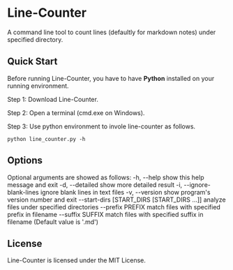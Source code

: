 # Line-Counter

A command line tool to count lines (defaultly for markdown notes) under specified directory.

## Quick Start

Before running Line-Counter, you have to have **Python** installed on your running environment.

Step 1: Download Line-Counter.

Step 2: Open a terminal (cmd.exe on Windows).

Step 3: Use python environment to invole line-counter as follows.

    python line_counter.py -h

## Options

Optional arguments are showed as follows:
  -h, --help            show this help message and exit
  -d, --detailed        show more detailed result
  -i, --ignore-blank-lines
                        ignore blank lines in text files
  -v, --version         show program's version number and exit
  --start-dirs [START_DIRS [START_DIRS ...]]
                        analyze files under specified directories
  --prefix PREFIX       match files with specified prefix in filename
  --suffix SUFFIX       match files with specified suffix in filename (Default value is '.md')

## License

Line-Counter is licensed under the MIT License.
